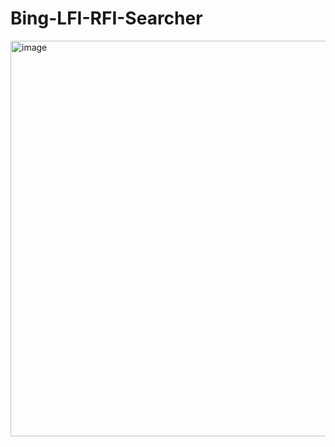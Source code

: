 # Bing-LFI-RFI-Searcher

<img width="801" height="633" alt="image" src="https://github.com/user-attachments/assets/49257218-68aa-4328-8b3c-fea0e895cf57" />
